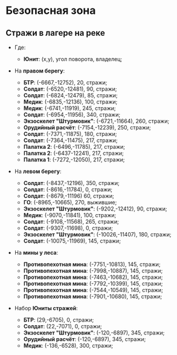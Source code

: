 # Безопасная зона

## Стражи в лагере на реке

* Где:
   * **Юнит**: (x,y), угол поворота, владелец;

* На **правом берегу**:
   * **БТР**: (-6667,-12752), 20, стражи;
   * **Солдат**: (-6520,-12481), 90, стражи;
   * **Солдат**: (-6824,-12479), 85, стражи;
   * **Медик**: (-6835,-12136), 100, стражи;
   * **Медик**: (-6741,-11919), 245, стражи;
   * **Солдат**: (-6954,-11956), 340, стражи;
   * **Экзоскелет "Штурмовик"**: (-6721,-11664), 260, стражи;
   * **Орудийный расчёт**: (-7154,-12239), 250, стражи;
   * **Солдат**: (-7371,-11875), 180, стражи;
   * **Солдат**: (-7364,-11475), 217, стражи;
   * **Палатка 2**: (-6496,-11785), 217, стражи;
   * **Палатка 2**: (-6437-12241), 217, стражи;
   * **Палатка 1**: (-7272,-12050), 217, стражи;
   
* На **левом берегу**:
   * **Солдат**: (-8437,-12196), 350, стражи;
   * **Солдат**: (-8616,-11784), 0, стражи;
   * **Солдат**: (-8679,-11196) 60, стражи;
   * **ГО**: (-8965,-10665), 270, выжившие;
   * **Экзоскелет "Штурмовик"**: (-9202,-12412), 90, стражи;
   * **Медик**: (-9070,-11841), 100, стражи;
   * **Солдат**: (-9108,-11568), 265, стражи;
   * **Солдат**: (-9307,-11698), 0, стражи;
   * **Экзоскелет "Штурмовик"**: (-10026,-11407), 180, стражи;
   * **Солдат**: (-10075,-11969), 145, стражи;

* На **мины у леса**:
   * **Противопехотная мина**: (-7751,-10813), 145, стражи;
   * **Противопехотная мина**: (-7998,-10887), 145, стражи;
   * **Противопехотная мина**: (-7463,-10682), 145, стражи;
   * **Противопехотная мина**: (-7792,-10399), 145, стражи;
   * **Противопехотная мина**: (-7544,-10549), 145, стражи;
   * **Противопехотная мина**: (-7901,-10680), 145, стражи;

* Набор **Юниты стражей**:
   * **БТР**: (29,-6705), 0, стражи;
   * **Солдат**: (22,-7071), 0, стражи;
   * **Экзоскелет "Штурмовик"**: (-120,-6897), 345, стражи;
   * **Орудийный расчёт**: (-120,-6897), 345, стражи;
   * **Медик**: (-136,-6528), 300, стражи;